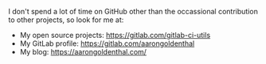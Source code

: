 I don't spend a lot of time on GitHub other than the occassional contribution to other projects, so look for me at:

- My open source projects: https://gitlab.com/gitlab-ci-utils
- My GitLab profile: https://gitlab.com/aarongoldenthal
- My blog: https://aarongoldenthal.com/
